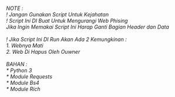 <h6>NOTE :<br>! Jangan Gunakan Script Untuk Kejahatan<br>! Script Ini DI Buat Untuk Mengurangi Web Phising<br>Jika Ingin Memakai Script Ini Harap Ganti Bagian Header dan Data<br><br>! Jika Script Ini DI Run Akan Ada 2 Kemungkinan :<br>1. Webnya Mati<br>2. Web Di Hapus Oleh Ouwner<br><br>BAHAN :<br>* Python 3<br>* Module Requests<br>* Module Bs4<br>* Module Rich</h6>
